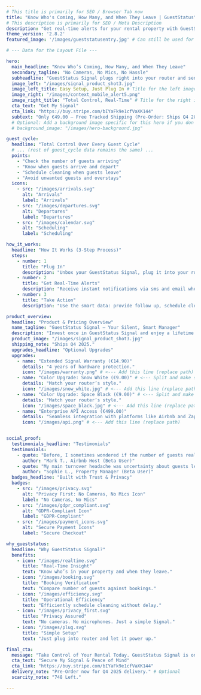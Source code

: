 ```yaml
---
# This title is primarily for SEO / Browser Tab now
title: "Know Who's Coming, How Many, and When They Leave | GuestStatus"
# This description is primarily for SEO / Meta Description
description: "Get real-time alerts for your rental property with GuestStatus Signal. No cameras, no mics, no hassle. Verify bookings, schedule cleanings, and more."
theme_version: '2.8.2'
featured_image: '/images/gueststatusentry.jpg' # Can still be used for SEO/Sharing, but not the layout

# --- Data for the Layout File ---

hero:
  main_headline: "Know Who’s Coming, How Many, and When They Leave"
  secondary_tagline: "No Cameras, No Mics, No Hassle"
  subheadline: "GuestStatus Signal plugs right into your router and sends free, real-time alerts—so you can verify bookings, schedule cleaning, and act immediately when unexpected guests or departures occur."
  image_left: "/images/signal_product_shot3.jpg"
  image_left_title: Easy Setup, Just Plug In # Title for the left image
  image_right: "/images/context_mobile_alert5.png"
  image_right_title: "Total Control, Real-Time" # Title for the right image
  cta_text: "Get My Signal"
  cta_link: "https://buy.stripe.com/bIYaFk9e1cfVaXK144"
  subtext: "Only €49.00 – Free Tracked Shipping (Pre-Order: Ships Q4 2025)"
  # Optional: Add a background image specific for this hero if you don't want the featured_image
  # background_image: "/images/hero-background.jpg"

guest_cycle:
  headline: "Total Control Over Every Guest Cycle"
  # ... (rest of guest_cycle data remains the same) ...
  points:
    - "Check the number of guests arriving"
    - "Know when guests arrive and depart"
    - "Schedule cleaning when guests leave"
    - "Avoid unwanted guests and overstays"
  icons:
    - src: "/images/arrivals.svg"
      alt: "Arrivals"
      label: "Arrivals"
    - src: "/images/departures.svg"
      alt: "Departures"
      label: "Departures"
    - src: "/images/calendar.svg"
      alt: "Scheduling"
      label: "Scheduling"

how_it_works:
  headline: "How It Works (3-Step Process)"
  steps:
    - number: 1
      title: "Plug In"
      description: "Unbox your GuestStatus Signal, plug it into your router using the included cable, and let it power up. It’s truly plug-and-play—no tech headaches."
    - number: 2
      title: "Get Real-Time Alerts"
      description: "Receive instant notifications via sms and email when guests arrive or depart. Each alert shows the number of people, giving you full control."
    - number: 3
      title: "Take Action"
      description: "Use the smart data: provide follow up, schedule cleaning, tackle issues as squatting, and more. Enjoy complete operational control."

product_overview:
  headline: "Product & Pricing Overview"
  name_tagline: "GuestStatus Signal – Your Silent, Smart Manager"
  description: "Invest once in GuestStatus Signal and enjoy a lifetime of free, reliable alerts. Ensure every booking is executed exactly as planned—all without compromising guest privacy. Only €49.00 and it plugs directly into your router for instantaneous verification of odds, arrivals, and departures."
  product_image: "/images/signal_product_shot3.jpg"
  shipping_note: "Ships Q4 2025."
  upgrades_headline: "Optional Upgrades"
  upgrades:
    - name: "Extended Signal Warranty (€14.90)"
      details: "4 years of hardware protection."
      icon: "/images/warranty.png" # <--- Add this line (replace path)
    - name: "Color Upgrade: Snow White (€9.00)" # <--- Split and make specific
      details: "Match your router’s style."
      icon: "/images/snow_white.jpg" # <--- Add this line (replace path)
    - name: "Color Upgrade: Space Black (€9.00)" # <--- Split and make specific
      details: "Match your router’s style."
      icon: "/images/space_black.jpg" # <--- Add this line (replace path)
    - name: "Enterprise API Access (€499.00)"
      details: "Seamless integration with platforms like Airbnb and Zapier."
      icon: "/images/api.png" # <--- Add this line (replace path)


social_proof:
  testimonials_headline: "Testimonials"
  testimonials:
    - quote: "Before, I sometimes wondered if the number of guests really matched the booking. Now, the Signal gives me a subtle data point – a quiet notification if it detects more activity than the reservation suggests. This empowers me to verify things discreetly if needed. That level of certainty is a huge relief."
      author: "Mark T., Airbnb Host (Beta User)"
    - quote: "My main turnover headache was uncertainty about guests leaving. Signal's alert when the property is truly empty is a game-changer. It ensures precise cleaning scheduling and efficient operations, saving time while respecting guest privacy."
      author: "Sophie L., Property Manager (Beta User)"
  badges_headline: "Built with Trust & Privacy"
  badges:
    - src: "/images/privacy.svg"
      alt: "Privacy First: No Cameras, No Mics Icon"
      label: "No Cameras, No Mics"
    - src: "/images/gdpr_compliant.svg"
      alt: "GDPR-Compliant Icon"
      label: "GDPR-Compliant"
    - src: "/images/payment_icons.svg"
      alt: "Secure Payment Icons"
      label: "Secure Checkout"

why_gueststatus:
  headline: "Why GuestStatus Signal?"
  benefits:
    - icon: "/images/realtime.svg"
      title: "Real-Time Insight"
      text: "Know who’s in your property and when they leave."
    - icon: "/images/booking.svg"
      title: "Booking Verification"
      text: "Compare number of guests against bookings."
    - icon: "/images/efficiency.svg"
      title: "Operational Efficiency"
      text: "Efficiently schedule cleaning without delay."
    - icon: "/images/privacy_first.svg"
      title: "Privacy Assured"
      text: "No cameras. No microphones. Just a simple Signal."
    - icon: "/images/plug.svg"
      title: "Simple Setup"
      text: "Just plug into router and let it power up."

final_cta:
  message: "Take Control of Your Rental Today. GuestStatus Signal is only €49.00—no subscriptions, no monthly fees. Secure your device and your peace of mind now."
  cta_text: "Secure My Signal & Peace of Mind"
  cta_link: "https://buy.stripe.com/bIYaFk9e1cfVaXK144"
  delivery_note: "Pre-Order now for Q4 2025 delivery." # Optional
  scarcity_note: "748 Left." 

---
```

<!-- BODY MUST BE EMPTY BELOW THIS LINE -->